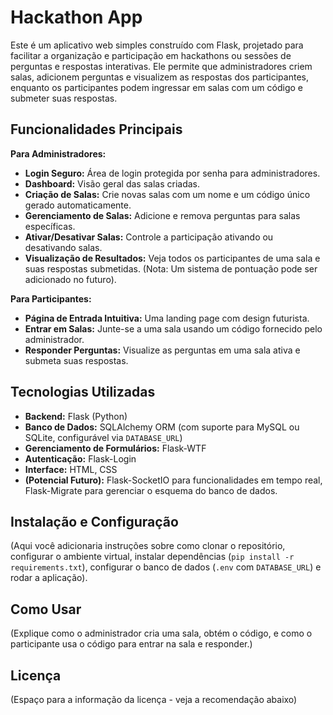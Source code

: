 # Hackathon App

Este é um aplicativo web simples construído com Flask, projetado para facilitar a organização e participação em hackathons ou sessões de perguntas e respostas interativas. Ele permite que administradores criem salas, adicionem perguntas e visualizem as respostas dos participantes, enquanto os participantes podem ingressar em salas com um código e submeter suas respostas.

## Funcionalidades Principais

**Para Administradores:**

* **Login Seguro:** Área de login protegida por senha para administradores.
* **Dashboard:** Visão geral das salas criadas.
* **Criação de Salas:** Crie novas salas com um nome e um código único gerado automaticamente.
* **Gerenciamento de Salas:** Adicione e remova perguntas para salas específicas.
* **Ativar/Desativar Salas:** Controle a participação ativando ou desativando salas.
* **Visualização de Resultados:** Veja todos os participantes de uma sala e suas respostas submetidas. (Nota: Um sistema de pontuação pode ser adicionado no futuro).

**Para Participantes:**

* **Página de Entrada Intuitiva:** Uma landing page com design futurista.
* **Entrar em Salas:** Junte-se a uma sala usando um código fornecido pelo administrador.
* **Responder Perguntas:** Visualize as perguntas em uma sala ativa e submeta suas respostas.

## Tecnologias Utilizadas

* **Backend:** Flask (Python)
* **Banco de Dados:** SQLAlchemy ORM (com suporte para MySQL ou SQLite, configurável via `DATABASE_URL`)
* **Gerenciamento de Formulários:** Flask-WTF
* **Autenticação:** Flask-Login
* **Interface:** HTML, CSS
* **(Potencial Futuro):** Flask-SocketIO para funcionalidades em tempo real, Flask-Migrate para gerenciar o esquema do banco de dados.

## Instalação e Configuração

(Aqui você adicionaria instruções sobre como clonar o repositório, configurar o ambiente virtual, instalar dependências (`pip install -r requirements.txt`), configurar o banco de dados (`.env` com `DATABASE_URL`) e rodar a aplicação).

## Como Usar

(Explique como o administrador cria uma sala, obtém o código, e como o participante usa o código para entrar na sala e responder.)

## Licença

(Espaço para a informação da licença - veja a recomendação abaixo)
